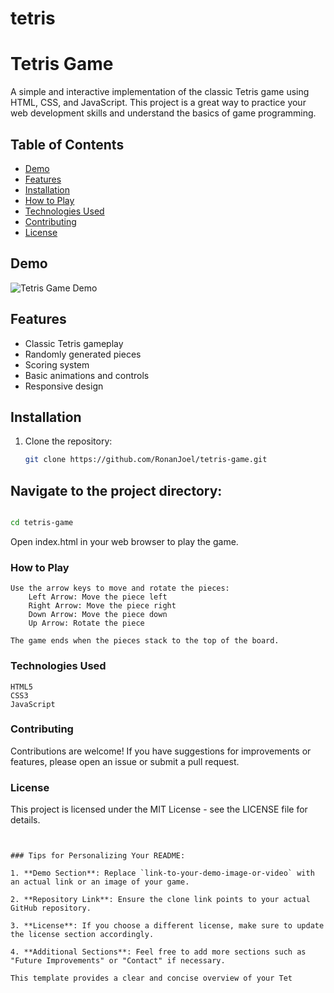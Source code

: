 # tetris
# Tetris Game

A simple and interactive implementation of the classic Tetris game using HTML, CSS, and JavaScript. This project is a great way to practice your web development skills and understand the basics of game programming.

## Table of Contents

- [Demo](#demo)
- [Features](#features)
- [Installation](#installation)
- [How to Play](#how-to-play)
- [Technologies Used](#technologies-used)
- [Contributing](#contributing)
- [License](#license)

## Demo

![Tetris Game Demo](link-to-your-demo-image-or-video)

## Features

- Classic Tetris gameplay
- Randomly generated pieces
- Scoring system
- Basic animations and controls
- Responsive design

## Installation

1. Clone the repository:

   ```bash
   git clone https://github.com/RonanJoel/tetris-game.git

## Navigate to the project directory:

```bash

cd tetris-game

```

Open index.html in your web browser to play the game.

### How to Play

    Use the arrow keys to move and rotate the pieces:
        Left Arrow: Move the piece left
        Right Arrow: Move the piece right
        Down Arrow: Move the piece down
        Up Arrow: Rotate the piece

    The game ends when the pieces stack to the top of the board.

### Technologies Used

    HTML5
    CSS3
    JavaScript

### Contributing

Contributions are welcome! If you have suggestions for improvements or features, please open an issue or submit a pull request.

### License

This project is licensed under the MIT License - see the LICENSE file for details.

``` vbnet


### Tips for Personalizing Your README:

1. **Demo Section**: Replace `link-to-your-demo-image-or-video` with an actual link or an image of your game.
  
2. **Repository Link**: Ensure the clone link points to your actual GitHub repository.

3. **License**: If you choose a different license, make sure to update the license section accordingly.

4. **Additional Sections**: Feel free to add more sections such as "Future Improvements" or "Contact" if necessary.

This template provides a clear and concise overview of your Tet

```